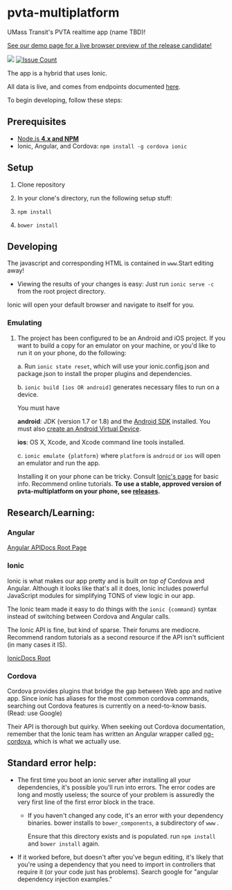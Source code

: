 # pvta-multiplatform 

UMass Transit's PVTA realtime app (name TBD)!

[See our demo page for a live browser preview of the release candidate!](http://umts.github.io/pvta-multiplatform)

<a href="https://codeclimate.com/github/umts/pvta-multiplatform"><img src="https://codeclimate.com/github/umts/pvta-multiplatform/badges/gpa.svg" /></a>
[![Issue Count](https://codeclimate.com/github/umts/pvta-multiplatform/badges/issue_count.svg)](https://codeclimate.com/github/umts/pvta-multiplatform)

The app is a hybrid that uses Ionic.

All data is live, and comes from endpoints documented [here](http://bustracker.pvta.com/InfoPoint/swagger/ui/index#!).

To begin developing, follow these steps:

## Prerequisites
- [Node.js <b>4.x and NPM</b>](https://nodejs.org/en/)
- Ionic, Angular, and Cordova: `npm install -g cordova ionic`

## Setup

1. Clone repository

2. In your clone's directory, run the following setup stuff:
  1. `npm install`
  2. `bower install`

## Developing

The javascript and corresponding HTML is contained in `www`.Start editing away!

  - Viewing the results of your changes is easy:
   Just run `ionic serve -c` from the root project directory.

  Ionic will open your default browser and navigate to itself for you.

### Emulating

1. The project has been configured to be an Android and iOS project.  If you want to build a
   copy for an emulator on your machine, or you'd like to run it on your phone, do the following:

   a. Run `ionic state reset`, which will use your ionic.config.json and package.json to install the proper plugins and dependencies.

   b. `ionic build [ios OR android]` generates necessary files to run on a device.
   
      You must have
      
      **android**: JDK (version 1.7 or 1.8) and the [Android SDK](http://developer.android.com/sdk/installing/index.html) installed.
      You must also [create an Android Virtual Device](http://developer.android.com/tools/devices/managing-avds.html).
      
      **ios**: OS X, Xcode, and Xcode command line tools installed.
   
   c. `ionic emulate {platform}` where `platform` is `android` or `ios` will open an emulator and run the app.
   
   Installing it on your phone can be tricky.  Consult [Ionic's page](http://ionicframework.com/docs/guide/testing.html) for basic info.  Recommend online tutorials.  **To use a stable, approved version of pvta-multiplatform on your phone, see [releases](https://github.com/umts/pvta-multiplatform/releases).**
   
## Research/Learning:

### Angular

[Angular APIDocs Root Page](https://docs.angularjs.org/api)

### Ionic

Ionic is what makes our app pretty and is built *on top of* Cordova and Angular.  Although it looks like that's all it does, Ionic includes powerful JavaScript modules for simplifying TONS of view logic in our app.

The Ionic team made it easy to do things with the `ionic {command}` syntax instead of switching between
Cordova and Angular calls.

The Ionic API is fine, but kind of sparse.  Their forums are mediocre. 
Recommend random tutorials as a second resource if the API isn't sufficient (in many cases it IS).

[IonicDocs Root](http://ionicframework.com/docs/)

### Cordova

Cordova provides plugins that bridge the gap between Web app and native app. Since ionic has aliases for the most
common cordova commands, searching out Cordova features is currently on a need-to-know basis.  (Read: use Google)

Their API is thorough but quirky.  When seeking out Cordova documentation, remember that the Ionic team has written an Angular wrapper called [ng-cordova](http://ngcordova.com), which is what we actually use.

## Standard error help:

- The first time you boot an ionic server after installing all your dependencies, it's possible you'll run into errors.
The error codes are long and mostly useless; the source of your problem is assuredly the very first line of the first error block in the trace.
  - If you haven't changed any code, it's an error with your dependency binaries.
    bower installs to `bower_components`, a subdirectory of `www` . 

    Ensure that this directory exists and is populated.  run `npm install` and `bower install` again.
    
 - If it worked before, but doesn't after you've begun editing, it's likely that you're using a dependency that you need to import in controllers that require it (or your code just has problems). Search google for "angular dependency injection examples."
